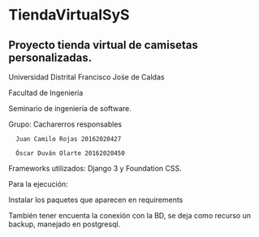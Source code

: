 # TiendaVirtualSyS

## Proyecto tienda virtual de camisetas personalizadas.


Universidad Distrital Francisco Jośe de Caldas

Facultad de Ingeniería

Seminario de ingeniería de software.


Grupo: Cacharerros responsables

      Juan Camilo Rojas 20162020427
      
      Óscar Duván Olarte 20162020450
      
Frameworks utilizados: Django 3 y Foundation CSS.


Para la ejecución:

Instalar los paquetes que aparecen en requirements

También tener encuenta la conexión con la BD, se deja como recurso un backup, manejado en postgresql.

